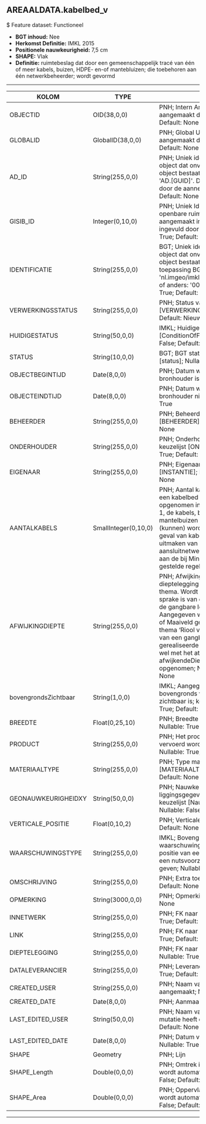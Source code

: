 ﻿## AREAALDATA.kabelbed_v

$ Feature dataset: Functioneel

* __BGT inhoud:__ Nee
* __Herkomst Definitie:__ IMKL 2015
* __Positionele nauwkeurigheid:__ 7,5 cm
* __SHAPE:__ Vlak
* __Definitie:__ ruimtebeslag dat door een gemeenschappelijk tracé van één of meer kabels, buizen, HDPE- en-of mantebluizen; die toebehoren aan één netwerkbeheerder; wordt gevormd 

***

|KOLOM                               |TYPE                 |DEFINITIE|
|------                              |----                 |-----    |
|OBJECTID                            |OID(38,0,0)          |PNH; Intern ArcGIS Identificatienummer, aangemaakt door ArcGIS; Nullable: False; Default: None|
|GLOBALID                            |GlobalID(38,0,0)     |PNH; Global Unique Identifier,  aangemaakt door ArcGIS; Nullable: False; Default: None|
|AD_ID                               |String(255,0,0)      |PNH; Uniek identificatienummer voor het object dat onveranderlijk is zolang het object bestaat in Areaaldata: in format 'AD.[GUID]'. Dit moet worden ingevuld door de aannemer; Nullable: False; Default: None|
|GISIB_ID                            |Integer(0,10,0)      |PNH; Uniek Identificatienummer beheer openbare ruimte (GISIB), wordt aangemaakt in GISIB en mag niet worden ingevuld door de aannemer; Nullable: True; Default: None|
|IDENTIFICATIE                       |String(255,0,0)      |BGT; Uniek identificatienummer voor het object dat onveranderlijk is zolang het object bestaat: bevat indien van toepassing BGT/IMKL ID in format 'nl.imgeo/imkl.bronhouderscode.LokaalID' of anders: '00000'.LokaalID; Nullable: True; Default: None|
|VERWERKINGSSTATUS                   |String(255,0,0)      |PNH; Status van de gegevens; keuzelijst [VERWERKINGSSTATUS]; Nullable: False; Default: Nieuw|
|HUIDIGESTATUS                       |String(50,0,0)       |IMKL; Huidige status; keuzelijst [ConditionOfFacilityValue]; Nullable: False; Default: None|
|STATUS                              |String(10,0,0)       |BGT; BGT status van het object; keuzelijst [status]; Nullable: True; Default: bestaand
|OBJECTBEGINTIJD                     |Date(8,0,0)          |PNH; Datum waarop het object bij de bronhouder is ontstaan; Nullable: True|
|OBJECTEINDTIJD                      |Date(8,0,0)          |PNH; Datum waarop het object bij de bronhouder niet meer geldig is; Nullable: True|
|BEHEERDER                           |String(255,0,0)      |PNH; Beheerder van het object; keuzelijst [BEHEERDER]; Nullable: True; Default: None|
|ONDERHOUDER                         |String(255,0,0)      |PNH; Onderhouder van het object; keuzelijst [ONDERHOUDER]; Nullable: True; Default: None|
|EIGENAAR                            |String(255,0,0)      |PNH; Eigenaar van het object; keuzelijst [INSTANTIE]; Nullable: True; Default: None|
|AANTALKABELS                        |SmallInteger(0,10,0) |PNH; Aantal kabels of buizen dat zich in een kabelbed bevindt. Conditie: Wordt opgenomen indien het aantal groter is dan 1, de kabels, buizen, HDPE- en/of mantelbuizen niet als afzonderlijke lijnen (kunnen) worden weergegeven en – in het geval van kabels; ze geen onderdeel uitmaken van een stervormig aangelegd aansluitnetwerk waarbij wordt voldaan aan de bij Ministeriële Regeling hieraan gestelde regels; Nullable: False|
|AFWIJKINGDIEPTE                     |String(255,0,0)      |PNH; Afwijking (cm) van de gangbare dieptelegging voor een leiding van dit thema. Wordt alleen opgenomen indien er sprake is van een legging die afwijkt van de gangbare legging voor dit thema. Aangegeven wordt of de diepte tov NAP of Maaiveld gerefereerd is. Voor het thema ‘Riool vrij verval’ is er geen sprake van een gangbare dieptelegging. De gerealiseerde dieptelegging kan echter wel met het attribuut afwijkendeDieptelegging worden opgenomen; Nullable: False; Default: None|
|bovengrondsZichtbaar                |String(1,0,0)        |IMKL; Aangegeven wordt of het kabelbed bovengronds vanaf het maaiveld zichtbaar is; keuzelijst [jaNee]; Nullable: True; Default: None|
|BREEDTE                             |Float(0,25,10)       |PNH; Breedte van het kabelbed (cm); Nullable: True|
|PRODUCT                             |String(255,0,0)      |PNH; Het product dat door de leiding vervoerd wordt of kan worden vervoerd; Nullable: True; Default: None|
|MATERIAALTYPE                       |String(255,0,0)      |PNH; Type materiaal; keuzelijst [MATERIAALTYPE]; Nullable: True; Default: None|
|GEONAUWKEURIGHEIDXY                 |String(50,0,0)       |PNH; Nauwkeurigheid van de liggingsgegevens in het horizontale vlak; keuzelijst [NauwkeurigheidXYvalue]; Nullable: False; Default: None|
|VERTICALE_POSITIE                   |Float(0,10,2)        |PNH; Verticale positie; Nullable: True; Default: None|
|WAARSCHUWINGSTYPE                   |String(255,0,0)      |IMKL; Bovengronds zichtbaar waarschuwingsmechanisme om de positie van een ondergronds element van een nutsvoorzieningennetwerk aan te geven; Nullable: False; Default: None|
|OMSCHRIJVING                        |String(255,0,0)      |PNH; Extra toelichting; Nullable: True; Default: None|
|OPMERKING                           |String(3000,0,0)     |PNH; Opmerking; Nullable: True; Default: None|
|INNETWERK                           |String(255,0,0)      |PNH; FK naar utiliteitsNet_tbl; Nullable: True; Default: None|
|LINK                                |String(255,0,0)      |PNH; FK naar utiliteitsLink_l; Nullable: True; Default: None|
|DIEPTELEGGING                       |String(255,0,0)      |PNH; FK naar diepteTovMaaiveld_p; Nullable: True; Default: None|
|DATALEVERANCIER                     |String(255,0,0)      |PNH; Leverancier van de data; Nullable: True; Default: None|
|CREATED_USER                        |String(255,0,0)      |PNH; Naam van gebruiker die de rij heeft aangemaakt; Nullable: True; Default: None|
|CREATED_DATE                        |Date(8,0,0)          |PNH; Aanmaakdatum; Nullable: True|
|LAST_EDITED_USER                    |String(50,0,0)       |PNH; Naam van gebruiker die de laatste mutatie heeft doorgevoerd; Nullable: True; Default: None|
|LAST_EDITED_DATE                    |Date(8,0,0)          |PNH; Datum van de laatste mutatie; Nullable: True|
|SHAPE                               |Geometry             |PNH; Lijn|
|SHAPE_Length                        |Double(0,0,0)        |PNH; Omtrek in meters, 5 decimalen. Dit wordt automatisch gevuld. ; Nullable: False; Default: None|
|SHAPE_Area                          |Double(0,0,0)        |PNH; Oppervlakte in m2, 5 decimalen. Dit wordt automatisch gevuld.; Nullable: False; Default: None|


***
